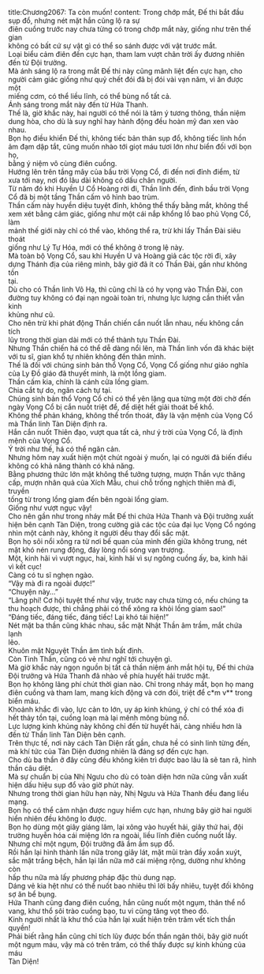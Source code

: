 title:Chương2067: Ta còn muốn!
content:
Trong chớp mắt, Đế thi bắt đầu sụp đổ, nhưng nét mặt hắn cũng lộ ra sự<br>điên cuồng trước nay chưa từng có trong chớp mắt này, giống như trên thế gian<br>không có bất cứ sự vật gì có thể so sánh được với vật trước mắt.<br>Loại biểu cảm điên đến cực hạn, tham lam vượt chân trời ấy đương nhiên<br>đến từ Đội trưởng.<br>Mà ánh sáng lộ ra trong mắt Đế thi này cũng mãnh liệt đến cực hạn, cho<br>người cảm giác giống như quỷ chết đói đã bị đói vài vạn năm, vì ăn được một<br>miếng cơm, có thể liều lĩnh, có thể bùng nổ tất cả.<br>Ánh sáng trong mắt này đến từ Hứa Thanh.<br>Thế là, giờ khắc này, hai người có thể nói là tâm ý tương thông, thần niệm<br>dung hòa, cho dù là suy nghĩ hay hành động đều hoàn mỹ đan xen vào nhau.<br>Bọn họ điều khiển Đế thi, không tiếc bản thân sụp đổ, không tiếc linh hồn<br>ảm đạm dập tắt, cũng muốn nhào tới giọt máu tươi lớn như biển đối với bọn họ,<br>bằng ý niệm vô cùng điên cuồng.<br>Hướng lên trên tầng mây của bầu trời Vọng Cổ, đi đến nơi đỉnh điểm, từ<br>xưa tới nay, nơi đó lâu dài không có dấu chân người.<br>Từ năm đó khi Huyền U Cổ Hoàng rời đi, Thần linh đến, đỉnh bầu trời Vọng<br>Cổ đã bị một tầng Thần cấm vô hình bao trùm.<br>Thần cấm này huyền diệu tuyệt đỉnh, không thể thấy bằng mắt, không thể<br>xem xét bằng cảm giác, giống như một cái nắp khổng lồ bao phủ Vọng Cổ, làm<br>mảnh thế giới này chỉ có thể vào, không thể ra, trừ khi lấy Thần Đài siêu thoát<br>giống như Lý Tự Hóa, mới có thể không ở trong lệ này.<br>Mà toàn bộ Vọng Cổ, sau khi Huyền U và Hoàng giả các tộc rời đi, xây<br>dựng Thánh địa của riêng mình, bây giờ đã ít có Thần Đài, gần như không tồn<br>tại.<br>Dù cho có Thần linh Vô Hạ, thì cũng chỉ là có hy vọng vào Thần Đài, con<br>đường tuy không có đại nạn ngoài toàn tri, nhưng lực lượng cần thiết vẫn kinh<br>khủng như cũ.<br>Cho nên trừ khi phát động Thần chiến cắn nuốt lẫn nhau, nếu không cần tích<br>lũy trong thời gian dài mới có thể thành tựu Thần Đài.<br>Nhưng Thần chiến há có thể dễ dàng nổi lên, mà Thần linh vốn đã khác biệt<br>với tu sĩ, gian khổ tự nhiên không đến thân mình.<br>Thế là đối với chúng sinh bản thổ Vọng Cổ, Vọng Cổ giống như giáo nghĩa<br>của Ly Đồ giáo đã thuyết minh, là một lồng giam.<br>Thần cấm kia, chính là cánh cửa lồng giam.<br>Chia cắt tự do, ngăn cách tự tại.<br>Chúng sinh bản thổ Vọng Cổ chỉ có thể yên lặng qua từng một đời chờ đến<br>ngày Vọng Cổ bị cắn nuốt triệt để, để diệt hết giải thoát bể khổ.<br>Không thể phản kháng, không thể trốn thoát, đây là vận mệnh của Vọng Cổ<br>mà Thần linh Tàn Diện định ra.<br>Hắn cắn nuốt Thiên đạo, vượt qua tất cả, như ý trời của Vọng Cổ, là định<br>mệnh của Vọng Cổ.<br>Ý trời như thế, há có thể ngăn cản.<br>Nhưng hôm nay xuất hiện một chút ngoài ý muốn, lại có người đã biến điều<br>không có khả năng thành có khả năng.<br>Bằng phương thức lớn mật không thể tưởng tượng, mượn Thần vực thăng<br>cấp, mượn nhân quả của Xích Mẫu, chui chỗ trống nghịch thiên mà đi, truyền<br>tống từ trong lồng giam đến bên ngoài lồng giam.<br>Giống như vượt ngục vậy!<br>Cho nên gần như trong nháy mắt Đế thi chứa Hứa Thanh và Đội trưởng xuất<br>hiện bên cạnh Tàn Diện, trong cường giả các tộc của đại lục Vọng Cổ ngóng<br>nhìn một cảnh này, không ít người đều thay đổi sắc mặt.<br>Bọn họ sôi nổi xông ra từ nơi bế quan của mình đến giữa không trung, nét<br>mặt khó nén rung động, đáy lòng nổi sóng vạn trượng.<br>Một, kinh hãi vì vượt ngục, hai, kinh hãi vì sự ngông cuồng ấy, ba, kinh hãi<br>vì kết cục!<br>Càng có tu sĩ nghẹn ngào.<br>“Vậy mà đi ra ngoài được!”<br>“Chuyện này…”<br>“Lãng phí! Cơ hội tuyệt thế như vậy, trước nay chưa từng có, nếu chúng ta<br>thu hoạch được, thì chẳng phải có thể xông ra khỏi lồng giam sao!”<br>“Đáng tiếc, đáng tiếc, đáng tiếc! Lại khó tái hiện!”<br>Nét mặt ba thần cũng khác nhau, sắc mặt Nhật Thần âm trầm, mắt chứa lạnh<br>lẽo.<br>Khuôn mặt Nguyệt Thần âm tình bất định.<br>Còn Tinh Thần, cũng có vẻ như nghĩ tới chuyện gì.<br>Mà giờ khắc này ngọn nguồn bị tất cả thần niệm ánh mắt hội tụ, Đế thi chứa<br>Đội trưởng và Hứa Thanh đã nhào về phía huyết hải trước mặt.<br>Bọn họ không lãng phí chút thời gian nào. Chỉ trong nháy mắt, bọn họ mang<br>điên cuồng và tham lam, mang kích động và cơn đói, triệt để c*m v** trong<br>biển máu.<br>Khoảnh khắc đi vào, lực cản to lớn, uy áp kinh khủng, ý chí có thể xóa đi<br>hết thảy tồn tại, cuồng loạn mà lại mênh mông bùng nổ.<br>Lực lượng kinh khủng này không chỉ đến từ huyết hải, càng nhiều hơn là<br>đến từ Thần linh Tàn Diện bên cạnh.<br>Trên thực tế, nơi này cách Tàn Diện rất gần, chưa hề có sinh linh từng đến,<br>mà khí tức của Tàn Diện đương nhiên là đáng sợ đến cực hạn.<br>Cho dù ba thần ở đây cũng đều không kiên trì được bao lâu là sẽ tan rã, hình<br>thần câu diệt.<br>Mà sự chuẩn bị của Nhị Ngưu cho dù có toàn diện hơn nữa cũng vẫn xuất<br>hiện dấu hiệu sụp đổ vào giờ phút này.<br>Nhưng trong thời gian hữu hạn này, Nhị Ngưu và Hứa Thanh đều đang liều<br>mạng.<br>Bọn họ có thể cảm nhận được nguy hiểm cực hạn, nhưng bây giờ hai người<br>hiển nhiên đều không lo được.<br>Bọn họ dùng một giây giáng lâm, lại xông vào huyết hải, giây thứ hai, đội<br>trường huyễn hóa cái miệng lớn ra ngoài, liều lĩnh điên cuồng nuốt lấy.<br>Nhưng chỉ một ngụm, Đội trưởng đã ầm ầm sụp đổ.<br>Rồi hắn lại hình thành lần nữa trong giây lát, mặt mũi tràn đầy xoắn xuýt,<br>sắc mặt trắng bệch, hắn lại lần nữa mở cái miệng rộng, dường như không còn<br>hấp thu nữa mà lấy phương pháp đặc thù dung nạp.<br>Dáng vẻ kia hệt như có thể nuốt bao nhiêu thì lời bấy nhiêu, tuyệt đối không<br>sợ ăn bể bụng.<br>Hứa Thanh cũng đang điên cuồng, hắn cũng nuốt một ngụm, thân thể nổ<br>vang, khư thổ sôi trào cuồng bạo, tu vi cũng tăng vọt theo đó.<br>Kinh người nhất là khư thổ của hắn lại xuất hiện trên trăm vết tích thần<br>quyền!<br>Phải biết rằng hắn cũng chỉ tích lũy được bốn thần ngân thôi, bây giờ nuốt<br>một ngụm máu, vậy mà có trên trăm, có thể thấy được sự kinh khủng của máu<br>Tàn Diện!